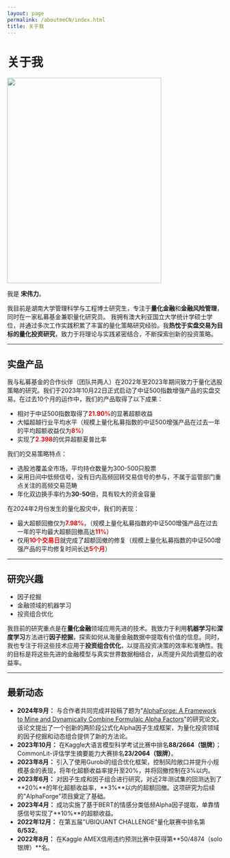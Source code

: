 ```yaml
---
layout: page
permalink: /aboutmeCN/index.html
title: 关于我
---
```


# 关于我

<img src="https://sowelswl.github.io/weilisong.jpg" class="floatpic" width="360" height="480">

我是 **宋伟力**。

我目前是湖南大学管理科学与工程博士研究生，专注于**量化金融**和**金融风险管理**，同时在一家私募基金兼职量化研究员。
我拥有澳大利亚国立大学统计学硕士学位，并通过多次工作实践积累了丰富的量化策略研究经验。我**热忱于实盘交易为目标的量化投资研究**，致力于将理论与实践紧密结合，不断探索创新的投资策略。

---

## 实盘产品

我与私募基金的合作伙伴（团队共两人）在2022年至2023年期间致力于量化选股策略的研究。我们于2023年10月22日正式启动了中证500指数增强产品的实盘交易。在过去10个月的运作中，我们的产品取得了以下成果：

- 相对于中证500指数取得了<span style="color: red;">**21.90%**</span>的显著超额收益
- 大幅超越行业平均水平（规模上量化私募指数的中证500增强产品在过去一年的平均超额收益仅为<span style="color: red;">**8%**</span>）
- 实现了<span style="color: red;">**2.398**</span>的优异超额夏普比率

我们的交易策略特点：

- 选股池覆盖全市场，平均持仓数量为300-500只股票
- 采用日间中低频信号，没有日内高频回转交易信号的参与，不属于监管部门重点关注的高频交易范畴
- 年化双边换手率约为**30-50**倍，具有较大的资金容量

在2024年2月份发生的量化股灾中，我们的表现：

- 最大超额回撤仅为<span style="color: red;">**7.98%**</span>，（规模上量化私募指数的中证500增强产品在过去一年的平均最大超额回撤高达<span style="color: red;">**11%**</span>）
- 仅用<span style="color: red;">**10个交易日**</span>就完成了超额回撤的修复（规模上量化私募指数的中证500增强产品的平均修复时间长达<span style="color: red;">**5个月**</span>）




---

## 研究兴趣

- 因子挖掘
- 金融领域的机器学习
- 投资组合优化

我目前的研究重点是在**量化金融**领域应用先进的技术。我致力于利用**机器学习**和**深度学习**方法进行**因子挖掘**，探索如何从海量金融数据中提取有价值的信息。同时，我也专注于将这些技术应用于**投资组合优化**，以提高投资决策的效率和准确性。我的目标是将这些先进的金融模型与真实世界数据相结合，从而提升风险调整后的收益率。

---

## 最新动态

- **2024年9月：** 与合作者共同完成并投稿了题为"[AlphaForge: A Framework to Mine and Dynamically Combine Formulaic Alpha Factors](https://arxiv.org/abs/2406.18394)"的研究论文。该论文提出了一个创新的两阶段公式化Alpha因子生成框架，为量化投资领域的因子挖掘和动态组合提供了新的方法论。
- **2023年10月：** 在Kaggle大语言模型科学考试比赛中排名**88/2664（银牌）**；CommonLit-评估学生摘要能力大赛排名**23/2064（银牌）**。
- **2023年8月：** 引入了使用Gurobi的组合优化框架，控制风险敞口并提升小规模基金的表现，将年化超额收益率提升至20%，并将回撤控制在3%以内。
- **2023年6月：** 对因子生成和因子组合进行研究，对近2年测试集的回测达到了**20%**的年化超额收益率，**3%**以内的超额回撤。这项研究为后续的"AlphaForge"项目奠定了基础。
- **2023年4月：** 成功实施了基于BERT的情感分类低频Alpha因子提取，单靠情感信号实现了**10%**的超额收益。
- **2022年12月：** 在第五届"UBIQUANT CHALLENGE"量化联赛中排名第**6/532**。
- **2022年8月：** 在Kaggle AMEX信用违约预测比赛中获得第**50/4874（solo银牌）**名。

<!-- <blockquote class="twitter-tweet"><p lang="zh" dir="ltr">实盘交易表现优异，超额收益21.90%%！#量化策略 #金融风险管理</p></blockquote> -->


